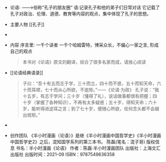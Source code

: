 - 论语:
  --->俗称”孔子的朋友圈“
  语:记录孔子和他的弟子们日常对话
  它记载了孔子对政治、伦理、道德、教育等内容的观点，集中体现了孔子的思想。
- 主要人物
  [[孔子]]
-
- 内容
  序言里:
  一千个读者 一千个哈姆雷特，博采众长，不偏心一家之言, 形成自己的观点
  
  >本书对《论语》原文的翻译，综合了很多名家而成，请放心阅读
- [[论语经典语录]]
  >子曰：“吾十有五而志于学，三十而立，四十而不惑，五十而知天命，六十而耳顺，七十而从心所欲，不逾矩。”——《论语·为政》
  孔子说：“我十五岁，有志于学问；三十岁（懂得了礼），说话做事都很有把握；四十岁（掌握了各种知识），不再有太多疑惑；五十岁，得知天命；六十岁，能听得进逆耳之言；到了七十岁，便随心所欲，任何念头都不会越出规矩。”
-
- 创作团队
  《半小时漫画〈论语〉》是继《半小时漫画中国哲学史》《半小时漫画中国哲学史2》之后，混知国学系列的第三本书。
  陈磊(笔名：混子哥)
  版权信息
  书名：半小时漫画《论语》
  作者：陈磊·半小时漫画团队
  出版社：上海文汇出版社
  出版时间：2021-09
  ISBN：9787549636358
